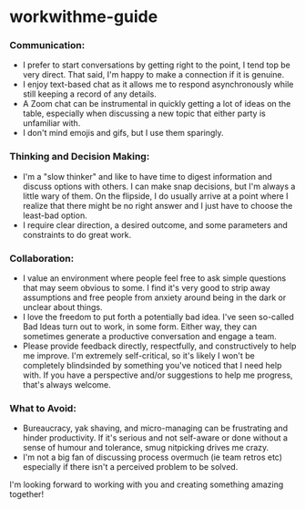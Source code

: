 # workwithme-guide

### Communication:

- I prefer to start conversations by getting right to the point, I tend top be very direct. That said, I'm happy to make a connection if it is genuine.
- I enjoy text-based chat as it allows me to respond asynchronously while still keeping a record of any details.
- A Zoom chat can be instrumental in quickly getting a lot of ideas on the table, especially when discussing a new topic that either party is unfamiliar with.
- I don't mind emojis and gifs, but I use them sparingly.

### Thinking and Decision Making:

- I'm a "slow thinker" and like to have time to digest information and discuss options with others. I can make snap decisions, but I'm always a little wary of them. On the flipside, I do usually arrive at a point where I realize that there might be no right answer and I just have to choose the least-bad option.
- I require clear direction, a desired outcome, and some parameters and constraints to do great work.

### Collaboration:

- I value an environment where people feel free to ask simple questions that may seem obvious to some. I find it's very good to strip away assumptions and free people from anxiety around being in the dark or unclear about things.
- I love the freedom to put forth a potentially bad idea. I've seen so-called Bad Ideas turn out to work, in some form. Either way, they can sometimes generate a productive conversation and engage a team.
- Please provide feedback directly, respectfully, and constructively to help me improve. I'm extremely self-critical, so it's likely I won't be completely blindsinded by something you've noticed that I need help with. If you have a perspective and/or suggestions to help me progress, that's always welcome.

### What to Avoid:

- Bureaucracy, yak shaving, and micro-managing can be frustrating and hinder productivity. If it's serious and not self-aware or done without a sense of humour and tolerance, smug nitpicking drives me crazy.
- I'm not a big fan of discussing process overmuch (ie team retros etc) especially if there isn't a perceived problem to be solved. 



I'm looking forward to working with you and creating something amazing together!
